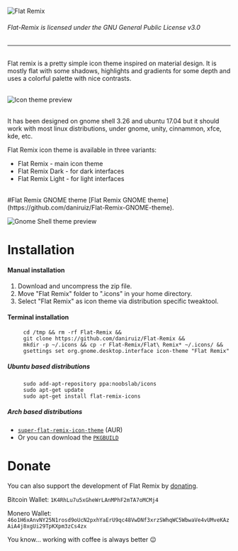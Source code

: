 ![Flat Remix](https://cdn.rawgit.com/daniruiz/Flat-Remix/master/logo.png)

###### Flat-Remix is licensed under the GNU General Public License v3.0
<hr>
<br>
Flat remix is a pretty simple icon theme inspired on material design. It is mostly flat with some shadows, highlights and gradients for some depth and uses a colorful palette with nice contrasts.
<br><br>

![Icon theme preview](https://raw.githubusercontent.com/daniruiz/Flat-Remix/master/preview.png)
<br><br>

It has been designed on gnome shell 3.26 and ubuntu 17.04 but it should work with most linux distributions, under gnome, unity, cinnammon, xfce, kde, etc.

Flat Remix icon theme is available in three variants:
 - Flat Remix - main icon theme
 - Flat Remix Dark - for dark interfaces
 - Flat Remix Light - for light interfaces

<br/>
#Flat Remix GNOME theme
[Flat Remix GNOME theme](https://github.com/daniruiz/Flat-Remix-GNOME-theme).

![Gnome Shell theme preview](https://raw.githubusercontent.com/daniruiz/Flat-Remix-GNOME-theme/master/Images/1.png)

# Installation

#### Manual installation

1. Download and uncompress the zip file.
1. Move "Flat Remix" folder to ".icons" in your home directory.
1. Select "Flat Remix" as icon theme via distribution specific tweaktool.

#### Terminal installation

```
     cd /tmp && rm -rf Flat-Remix &&
     git clone https://github.com/daniruiz/Flat-Remix &&
     mkdir -p ~/.icons && cp -r Flat-Remix/Flat\ Remix* ~/.icons/ &&
     gsettings set org.gnome.desktop.interface icon-theme "Flat Remix"
```

##### Ubuntu based distributions

```
     sudo add-apt-repository ppa:noobslab/icons
     sudo apt-get update
     sudo apt-get install flat-remix-icons
```

##### Arch based distributions
+ [`super-flat-remix-icon-theme`](https://aur.archlinux.org/packages/super-flat-remix-icon-theme/) (AUR)
+ Or you can download the [`PKGBUILD`](https://raw.githubusercontent.com/daniruiz/Flat-Remix/master/PKGBUILD)


# Donate

You can also support the development of Flat Remix by [donating](https://www.paypal.com/cgi-bin/webscr?cmd=_s-xclick&hosted_button_id=7LEWLS78EAJGJ).

Bitcoin Wallet: `1K4RhLu7u5xGheWrLAnMPhF2mTA7oMCMj4`

Monero Wallet: `46o1H6xAnvNY25N1rosd9oUcN2pxhYaErU9qc48VwDNf3xrzSWhqWC5WbwaVe4vUMveKAzAiA4j8xgUi29TpKXpm3zCs4zx`

You know... working with coffee is always better  :wink:
